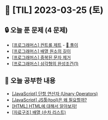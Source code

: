# 📆 [TIL] 2023-03-25 (토)

## 🔒 오늘 푼 문제 (4 문제)

- [[프로그래머스] 컨트롤 제트](https://school.programmers.co.kr/learn/courses/30/lessons/120853) - [🔑 풀이](https://monsta-zo.github.io/%EB%AC%B8%EC%A0%9C%ED%92%80%EC%9D%B4/ps-%EC%BB%A8%ED%8A%B8%EB%A1%A4%EC%A0%9C%ED%8A%B8/)
- [[프로그래머스] 배열 원소의 길이](https://school.programmers.co.kr/learn/courses/30/lessons/120854)
- [[프로그래머스] 중복된 문자 제거](https://school.programmers.co.kr/learn/courses/30/lessons/120888)
- [[프로그래머스] 삼각형의 완성조건(1)](https://school.programmers.co.kr/learn/courses/30/lessons/120889)

## 📝 오늘 공부한 내용

- [[JavaScript] 단항 연산자 (Unary Operators)](https://monsta-zo.github.io/javascript/js-%EB%8B%A8%ED%95%AD%EC%97%B0%EC%82%B0%EC%9E%90/)
- [[JavaScript] JS툴(tool)은 왜 필요할까?](https://monsta-zo.github.io/javascript/re-CRA/)
- [[HTML] HTML에 대해서 알아보자!](https://monsta-zo.github.io/html/HTML-1-HTML-Basics.ml/)
- [[자료구조] 배열 (순차 리스트)](https://monsta-zo.github.io/%EC%9E%90%EB%A3%8C%EA%B5%AC%EC%A1%B0/DS-array/)
